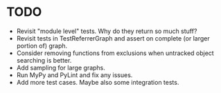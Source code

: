 # TODO

* Revisit "module level" tests. Why do they return so much stuff?
* Revisit tests in TestReferrerGraph and assert on complete (or larger portion of) graph.
* Consider removing functions from exclusions when untracked object searching is better.
* Add sampling for large graphs.
* Run MyPy and PyLint and fix any issues.
* Add more test cases. Maybe also some integration tests.

